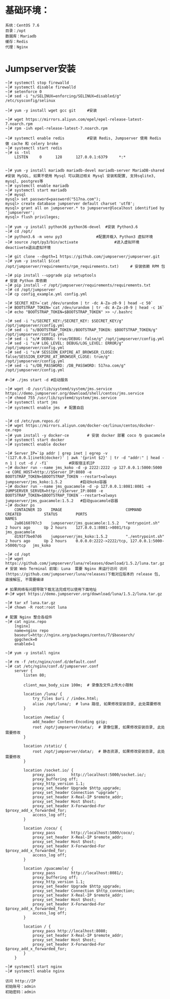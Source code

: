 # 基础环境：
	系统：CentOS 7.6
	目录：/opt
	数据库：Mariadb
	缓存：Redis
	代理：Nginx

# Jumpserver安装

	~]# systemctl stop firewalld 
	~]# systemctl disable firewalld
	~]# setenforce 0
	~]# sed -i "s/SELINUX=enforcing/SELINUX=disabled/g" /etc/sysconfig/selinux  

	~]# yum -y install wget gcc git		#安装
	
	~]# wget https://mirrors.aliyun.com/epel/epel-release-latest-7.noarch.rpm	
	~]# rpm -ivh epel-release-latest-7.noarch.rpm
	
	~]# systemctl enable redis			#安装 Redis, Jumpserver 使用 Redis 做 cache 和 celery broke
	~]# systemctl start redis		
	~]# ss -tnl
		LISTEN     0      128      127.0.0.1:6379     *:*    

	
	~]# yum -y install mariadb mariadb-devel mariadb-server MariaDB-shared		#安装 MySQL, 如果不使用 Mysql 可以跳过相关 Mysql 安装和配置, 支持sqlite3, mysql, postgres等
	~]# systemctl enable mariadb
	~]# systemctl start mariadb
	~]# mysql
	mysql> set password=password("517na.com");
	mysql> create database jumpserver default charset 'utf8';
	mysql> grant all on jumpserver.* to jumpserver@localhost identified by 'jumpserver';
	mysql> flush privileges;

	~]# yum -y install python36 python36-devel	#安装 Python3.6
	~]# cd /opt/
	~]# python3.6 -m venv py3				#配置并载入 Python3 虚拟环境
	~]# source /opt/py3/bin/activate				#进入虚拟环境  deactivete退出虚拟环境

	~]# git clone --depth=1 https://github.com/jumpserver/jumpserver.git	
	~]# yum -y install $(cat /opt/jumpserver/requirements/rpm_requirements.txt)		# 安装依赖 RPM 包

	~]# pip install --upgrade pip setuptools									# 安装 Python 库依赖
	~]# pip install -r /opt/jumpserver/requirements/requirements.txt
	~]# cd /opt/jumpserver
	~]# cp config_example.yml config.yml

	~]# SECRET_KEY=`cat /dev/urandom | tr -dc A-Za-z0-9 | head -c 50`
	~]# BOOTSTRAP_TOKEN=`cat /dev/urandom | tr -dc A-Za-z0-9 | head -c 16`
	~]# echo "BOOTSTRAP_TOKEN=$BOOTSTRAP_TOKEN" >> ~/.bashrc

	~]# sed -i "s/SECRET_KEY:/SECRET_KEY: $SECRET_KEY/g" /opt/jumpserver/config.yml
	~]# sed -i "s/BOOTSTRAP_TOKEN:/BOOTSTRAP_TOKEN: $BOOTSTRAP_TOKEN/g" /opt/jumpserver/config.yml
	~]# sed -i "s/# DEBUG: true/DEBUG: false/g" /opt/jumpserver/config.yml
	~]# sed -i "s/# LOG_LEVEL: DEBUG/LOG_LEVEL: ERROR/g" /opt/jumpserver/config.yml 
	~]# sed -i "s/# SESSION_EXPIRE_AT_BROWSER_CLOSE: false/SESSION_EXPIRE_AT_BROWSER_CLOSE: true/g" /opt/jumpserver/config.yml
	~]# sed -i "s/DB_PASSWORD: /DB_PASSWORD: 517na.com/g" /opt/jumpserver/config.yml

	#~]# ./jms start -d	#启动服务 

	~]# wget -O /usr/lib/systemd/system/jms.service https://demo.jumpserver.org/download/shell/centos/jms.service
	~]# chmod 755 /usr/lib/systemd/system/jms.service
	~]# systemctl start jms
	~]# systemctl enable jms  # 配置自启

	
	~]# cd /etc/yum.repos.d/
	~]# wget https://mirrors.aliyun.com/docker-ce/linux/centos/docker-ce.repo
	~]# yum install -y docker-ce		# 安装 docker 部署 coco 与 guacamole
	~]# systemctl start docker
	~]# systemctl enable docker

	~]# Server_IP=`ip addr | grep inet | egrep -v '(127.0.0.1|inet6|docker)' | awk '{print $2}' | tr -d "addr:" | head -n 1 | cut -d / -f1`			#获取宿主机IP
	~]# docker run --name jms_koko -d -p 2222:2222 -p 127.0.0.1:5000:5000 -e CORE_HOST=http://$Server_IP:8080 -e BOOTSTRAP_TOKEN=$BOOTSTRAP_TOKEN --restart=always jumpserver/jms_koko:1.5.2		#启动koko容器
	~]# docker run --name jms_guacamole -d -p 127.0.0.1:8081:8081 -e JUMPSERVER_SERVER=http://$Server_IP:8080 -e BOOTSTRAP_TOKEN=$BOOTSTRAP_TOKEN --restart=always jumpserver/jms_guacamole:1.5.2	#启动guacamole容器
	~]# docker ps
		CONTAINER ID    IMAGE                            COMMAND             CREATED          STATUS        PORTS                                              NAMES
		2a86160707c3    jumpserver/jms_guacamole:1.5.2   "entrypoint.sh"     2 hours ago      Up 2 hours    127.0.0.1:8081->8081/tcp                           jms_guacamole
		d193f7be07d6    jumpserver/jms_koko:1.5.2        "./entrypoint.sh"   2 hours ago      Up 2 hours    0.0.0.0:2222->2222/tcp, 127.0.0.1:5000->5000/tcp   jms_koko

	~]# cd /opt
	~]# wget https://github.com/jumpserver/luna/releases/download/1.5.2/luna.tar.gz		# 安装 Web Terminal 前端: Luna  需要 Nginx 来运行访问 访问(https://github.com/jumpserver/luna/releases)下载对应版本的 release 包, 直接解压, 不需要编译

	# 如果网络有问题导致下载无法完成可以使用下面地址
	#~]# wget https://demo.jumpserver.org/download/luna/1.5.2/luna.tar.gz

	~]# tar xf luna.tar.gz
	~]# chown -R root:root luna

	# 配置 Nginx 整合各组件
	~]# cat nginx.repo 
		[nginx]
		name=nginx repo
		baseurl=http://nginx.org/packages/centos/7/$basearch/
		gpgcheck=0
		enabled=1
			
	~]# yum -y install nginx

	~]# rm -f /etc/nginx/conf.d/default.conf 
	~]# cat /etc/nginx/conf.d/jumpserver.conf 
		server {
		    listen 80;
		
		    client_max_body_size 100m;  # 录像及文件上传大小限制
		
		    location /luna/ {
		        try_files $uri / /index.html;
		        alias /opt/luna/;  # luna 路径, 如果修改安装目录, 此处需要修改
		    }
		
		    location /media/ {
		        add_header Content-Encoding gzip;
		        root /opt/jumpserver/data/;  # 录像位置, 如果修改安装目录, 此处需要修改
		    }
		
		    location /static/ {
		        root /opt/jumpserver/data/;  # 静态资源, 如果修改安装目录, 此处需要修改
		    }
		
		    location /socket.io/ {
		        proxy_pass       http://localhost:5000/socket.io/;
		        proxy_buffering off;
		        proxy_http_version 1.1;
		        proxy_set_header Upgrade $http_upgrade;
		        proxy_set_header Connection "upgrade";
		        proxy_set_header X-Real-IP $remote_addr;
		        proxy_set_header Host $host;
		        proxy_set_header X-Forwarded-For $proxy_add_x_forwarded_for;
		        access_log off;
		    }
		
		    location /coco/ {
		        proxy_pass       http://localhost:5000/coco/;
		        proxy_set_header X-Real-IP $remote_addr;
		        proxy_set_header Host $host;
		        proxy_set_header X-Forwarded-For $proxy_add_x_forwarded_for;
		        access_log off;
		    }
		
		    location /guacamole/ {
		        proxy_pass       http://localhost:8081/;
		        proxy_buffering off;
		        proxy_http_version 1.1;
		        proxy_set_header Upgrade $http_upgrade;
		        proxy_set_header Connection $http_connection;
		        proxy_set_header X-Real-IP $remote_addr;
		        proxy_set_header Host $host;
		        proxy_set_header X-Forwarded-For $proxy_add_x_forwarded_for;
		        access_log off;
		    }
		
		    location / {
		        proxy_pass http://localhost:8080;
		        proxy_set_header X-Real-IP $remote_addr;
		        proxy_set_header Host $host;
		        proxy_set_header X-Forwarded-For $proxy_add_x_forwarded_for;
		    }
		}

	~]# systemctl start nginx
	~]# systemctl enable nginx

	访问 http://IP 
	初始账号：admin
	初始密码：admin
	